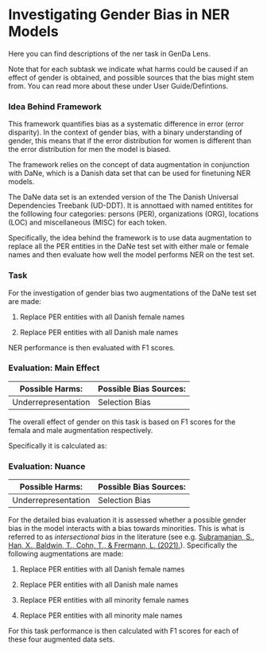# Investigating Gender Bias in NER Models 

Here you can find descriptions of the ner task in GenDa Lens. 

Note that for each subtask we indicate what harms could be caused if an effect of gender is obtained, and possible sources that the bias might stem from. You can read more about these under User Guide/Defintions. 


### Idea Behind Framework

This framework quantifies bias as a systematic difference in error (error disparity). In the context of gender bias, with a binary understanding of gender, this means that if the error distribution for women is different than the error distribution for men the model is biased. 

The framework relies on the concept of data augmentation in conjunction with DaNe, which is a Danish data set that can be used for finetuning NER models. 

The DaNe data set is an extended version of the The Danish Universal Dependencies Treebank (UD-DDT). It is annottaed with named entitites for the folllowing four categories: persons (PER), organizations (ORG), locations (LOC) and miscellaneous (MISC) for each token.

Specifically, the idea behind the framework is to use data augmentation to replace all the PER entities in  the DaNe test set with either male or female names and then evaluate how well the model performs NER on the test set.

### Task

For the investigation of gender bias two augmentations of the DaNe test set are made: 

1. Replace PER entities with all Danish female names

2. Replace PER entities with all Danish male names

NER performance is then evaluated with F1 scores. 

### Evaluation: Main Effect
| Possible Harms:    | Possible Bias Sources: |
| ------------------ | ---------------------- |
| Underrepresentation| Selection Bias         |

The overall effect of gender on this task is based on F1 scores for the femala and male augmentation respectively. 

Specifically it is calculated as:

### Evaluation: Nuance
| Possible Harms:    | Possible Bias Sources: |
| ------------------ | ---------------------- |
| Underrepresentation| Selection Bias         |

For the detailed bias evaluation it is assessed whether a possible gender bias in the model interacts with a bias towards minorities. This is what is referred to as *intersectional bias* in the literature (see e.g. [Subramanian, S., Han, X., Baldwin, T., Cohn, T., & Frermann, L. (2021).](https://arxiv.org/pdf/2109.10441.pdf)). Specifically the following augmentations are made: 

1. Replace PER entities with all Danish female names

2. Replace PER entities with all Danish male names

3. Replace PER entities with all minority female names

4. Replace PER entities with all minority male names

For this task performance is then calculated with F1 scores for each of these four augmented data sets. 